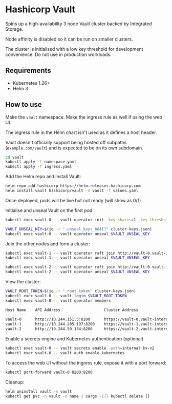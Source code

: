 # Hashicorp Vault

Spins up a high-availability 3 node Vault cluster backed by Integrated Storage.

Node affinity is disabled so it can be run on smaller clusters.

The cluster is initialised with a low key threshold for development convenience. Do not use in production workloads.

## Requirements

* Kubernetes 1.26+
* Helm 3

## How to use

Make the `vault` namespace. Make the ingress rule as well if using the web UI.

The ingress rule in the Helm chart isn't used as it defines a host header.

Vault doesn't officially support being hosted off subpaths (`example.com/vault`) and is expected to be on its own subdomain.

```bash
cd vault
kubectl apply -f namespace.yaml
kubectl apply -f ingress.yaml
```

Add the Helm repo and install Vault:

```bash
helm repo add hashicorp https://helm.releases.hashicorp.com
helm install vault hashicorp/vault -n vault -f values.yaml
```

Once deployed, pods will be live but not ready (will show as 0/1)

Initialise and unseal Vault on the first pod:

```bash
kubectl exec vault-0 -- vault operator init -key-shares=1 -key-threshold=1 -format=json > cluster-keys.json

VAULT_UNSEAL_KEY=$(jq -r ".unseal_keys_b64[]" cluster-keys.json)
kubectl exec vault-0 -- vault operator unseal $VAULT_UNSEAL_KEY
```

Join the other nodes and form a cluster:

```bash
kubectl exec vault-1 -- vault operator raft join http://vault-0.vault-internal:8200
kubectl exec vault-1 -- vault operator unseal $VAULT_UNSEAL_KEY

kubectl exec vault-2 -- vault operator raft join http://vault-0.vault-internal:8200
kubectl exec vault-2 -- vault operator unseal $VAULT_UNSEAL_KEY
```

View the cluster:

```bash
VAULT_ROOT_TOKEN=$(jq -r ".root_token" cluster-keys.json)
kubectl exec vault-0 -- vault login $VAULT_ROOT_TOKEN
kubectl exec vault-0 -- vault operator members

Host Name    API Address                   Cluster Address                        Active Node    Version    Upgrade Version    Redundancy Zone    Last Echo
---------    -----------                   ---------------                        -----------    -------    ---------------    ---------------    ---------
vault-0      http://10.244.151.5:8200      https://vault-0.vault-internal:8201    true           1.13.1     1.13.1             n/a                n/a
vault-1      http://10.244.205.197:8200    https://vault-1.vault-internal:8201    false          1.13.1     1.13.1             n/a                2023-04-29T07:27:04Z
vault-2      http://10.244.59.134:8200     https://vault-2.vault-internal:8201    false          1.13.1     1.13.1             n/a                2023-04-29T07:27:00Z

```

Enable a secrets engine and Kubernetes authentication (optional)

```bash
kubectl exec vault-0 -- vault secrets enable -path=internal kv-v2
kubectl exec vault-0 -- vault auth enable kubernetes
```

To access the web UI without the ingress rule, expose it with a port forward:

```bash
kubectl port-forward vault-0 8200:8200
```

Cleanup:

```bash
helm uninstall vault -n vault
kubectl get pvc -n vault -o name | xargs -I{} kubectl delete {}
```
